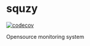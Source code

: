 # squzy
[![codecov](https://codecov.io/gh/squzy/squzy/branch/develop/graph/badge.svg)](https://codecov.io/gh/squzy/squzy)

Opensource monitoring system
